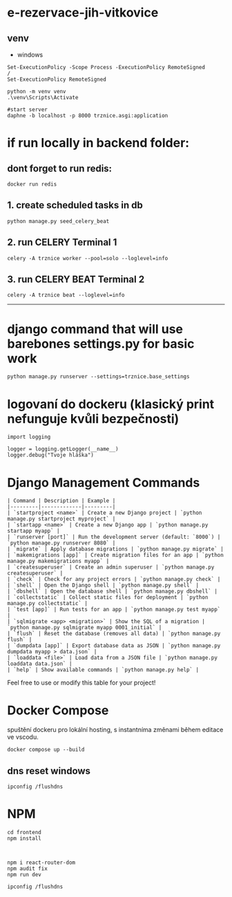 # e-rezervace-jih-vitkovice

## venv
- windows

```
Set-ExecutionPolicy -Scope Process -ExecutionPolicy RemoteSigned
/
Set-ExecutionPolicy RemoteSigned

python -m venv venv
.\venv\Scripts\Activate

#start server
daphne -b localhost -p 8000 trznice.asgi:application
```

# if run locally in backend folder:
## dont forget to run redis:
```
docker run redis
```

## 1. create scheduled tasks in db
```
python manage.py seed_celery_beat
```
## 2. run CELERY Terminal 1 
```
celery -A trznice worker --pool=solo --loglevel=info
```

## 3. run CELERY BEAT Terminal 2
```
celery -A trznice beat --loglevel=info
```

--------------------------------------------------------------------

# django command that will use barebones settings.py for basic work
```python manage.py runserver --settings=trznice.base_settings```


# logovaní do dockeru (klasický print nefunguje kvůli bezpečnosti)
```
import logging

logger = logging.getLogger(__name__)
logger.debug("Tvoje hláška")
```

# Django Management Commands
```
| Command | Description | Example |
|---------|-------------|---------|
| `startproject <name>` | Create a new Django project | `python manage.py startproject myproject` |
| `startapp <name>` | Create a new Django app | `python manage.py startapp myapp` |
| `runserver [port]` | Run the development server (default: `8000`) | `python manage.py runserver 8080` |
| `migrate` | Apply database migrations | `python manage.py migrate` |
| `makemigrations [app]` | Create migration files for an app | `python manage.py makemigrations myapp` |
| `createsuperuser` | Create an admin superuser | `python manage.py createsuperuser` |
| `check` | Check for any project errors | `python manage.py check` |
| `shell` | Open the Django shell | `python manage.py shell` |
| `dbshell` | Open the database shell | `python manage.py dbshell` |
| `collectstatic` | Collect static files for deployment | `python manage.py collectstatic` |
| `test [app]` | Run tests for an app | `python manage.py test myapp` |
| `sqlmigrate <app> <migration>` | Show the SQL of a migration | `python manage.py sqlmigrate myapp 0001_initial` |
| `flush` | Reset the database (removes all data) | `python manage.py flush` |
| `dumpdata [app]` | Export database data as JSON | `python manage.py dumpdata myapp > data.json` |
| `loaddata <file>` | Load data from a JSON file | `python manage.py loaddata data.json` |
| `help` | Show available commands | `python manage.py help` |
```
Feel free to use or modify this table for your project!



# Docker Compose
 spuštění dockeru pro lokální hosting, s instantníma změnami během editace ve vscodu.
 ```
 docker compose up --build
 ```

## dns reset windows
```
ipconfig /flushdns
```

# NPM

```
cd frontend
npm install 



npm i react-router-dom
npm audit fix
npm run dev
```
```
ipconfig /flushdns
```
